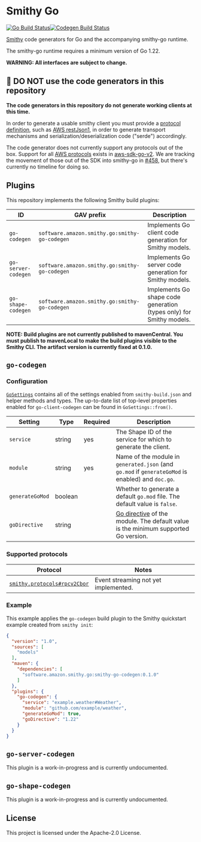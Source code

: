 # Smithy Go

[![Go Build Status](https://github.com/aws/smithy-go/actions/workflows/go.yml/badge.svg?branch=main)](https://github.com/aws/smithy-go/actions/workflows/go.yml)[![Codegen Build Status](https://github.com/aws/smithy-go/actions/workflows/codegen.yml/badge.svg?branch=main)](https://github.com/aws/smithy-go/actions/workflows/codegen.yml)

[Smithy](https://smithy.io/) code generators for Go and the accompanying smithy-go runtime.

The smithy-go runtime requires a minimum version of Go 1.22.

**WARNING: All interfaces are subject to change.**

## :no_entry_sign: DO NOT use the code generators in this repository

**The code generators in this repository do not generate working clients at
this time.**

In order to generate a usable smithy client you must provide a [protocol definition](https://github.com/aws/smithy-go/blob/main/codegen/smithy-go-codegen/src/main/java/software/amazon/smithy/go/codegen/integration/ProtocolGenerator.java),
such as [AWS restJson1](https://smithy.io/2.0/aws/protocols/aws-restjson1-protocol.html),
in order to generate transport mechanisms and serialization/deserialization
code ("serde") accordingly.

The code generator does not currently support any protocols out of the box.
Support for all [AWS protocols](https://smithy.io/2.0/aws/protocols/index.html)
exists in [aws-sdk-go-v2](https://github.com/aws/aws-sdk-go-v2). We are
tracking the movement of those out of the SDK into smithy-go in
[#458](https://github.com/aws/smithy-go/issues/458), but there's currently no
timeline for doing so.

## Plugins

This repository implements the following Smithy build plugins:

| ID | GAV prefix | Description |
|----|------------|-------------|
| `go-codegen`        | `software.amazon.smithy.go:smithy-go-codegen` | Implements Go client code generation for Smithy models. |
| `go-server-codegen` | `software.amazon.smithy.go:smithy-go-codegen` | Implements Go server code generation for Smithy models. |
| `go-shape-codegen` | `software.amazon.smithy.go:smithy-go-codegen` | Implements Go shape code generation (types only) for Smithy models. |

**NOTE: Build plugins are not currently published to mavenCentral. You must publish to mavenLocal to make the build plugins visible to the Smithy CLI. The artifact version is currently fixed at 0.1.0.**

## `go-codegen`

### Configuration

[`GoSettings`](codegen/smithy-go-codegen/src/main/java/software/amazon/smithy/go/codegen/GoSettings.java)
contains all of the settings enabled from `smithy-build.json` and helper
methods and types. The up-to-date list of top-level properties enabled for
`go-client-codegen` can be found in `GoSettings::from()`.

| Setting         | Type    | Required | Description                                                                                                                 |
|-----------------|---------|----------|-----------------------------------------------------------------------------------------------------------------------------|
| `service`       | string  | yes      | The Shape ID of the service for which to generate the client.                                                               |
| `module`        | string  | yes      | Name of the module in `generated.json` (and `go.mod` if `generateGoMod` is enabled) and `doc.go`.                           |
| `generateGoMod` | boolean |          | Whether to generate a default `go.mod` file. The default value is `false`.                                                  |
| `goDirective`   | string  |          | [Go directive](https://go.dev/ref/mod#go-mod-file-go) of the module. The default value is the minimum supported Go version. |

### Supported protocols

| Protocol | Notes |
|----------|-------|
| [`smithy.protocols#rpcv2Cbor`](https://smithy.io/2.0/additional-specs/protocols/smithy-rpc-v2.html) | Event streaming not yet implemented. |

### Example

This example applies the `go-codegen` build plugin to the Smithy quickstart
example created from `smithy init`:

```json
{
  "version": "1.0",
  "sources": [
    "models"
  ],
  "maven": {
    "dependencies": [
      "software.amazon.smithy.go:smithy-go-codegen:0.1.0"
    ]
  },
  "plugins": {
    "go-codegen": {
      "service": "example.weather#Weather",
      "module": "github.com/example/weather",
      "generateGoMod": true,
      "goDirective": "1.22"
    }
  }
}
```

## `go-server-codegen`

This plugin is a work-in-progress and is currently undocumented.

## `go-shape-codegen`

This plugin is a work-in-progress and is currently undocumented.

## License

This project is licensed under the Apache-2.0 License.

